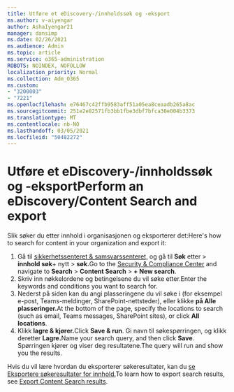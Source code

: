 ```yaml
---
title: Utføre et eDiscovery-/innholdssøk og -eksport
ms.author: v-aiyengar
author: AshaIyengar21
manager: dansimp
ms.date: 02/26/2021
ms.audience: Admin
ms.topic: article
ms.service: o365-administration
ROBOTS: NOINDEX, NOFOLLOW
localization_priority: Normal
ms.collection: Adm_O365
ms.custom:
- "3200003"
- "7221"
ms.openlocfilehash: e76467c42ffb9583aff51a05ea8ceaadb265a8ac
ms.sourcegitcommit: 251e2e82571fb3bb1fbe3dbf7bfca30e004b3373
ms.translationtype: MT
ms.contentlocale: nb-NO
ms.lasthandoff: 03/05/2021
ms.locfileid: "50482272"
---
```

# <a name="perform-an-ediscoverycontent-search-and-export"></a><span data-ttu-id="927c4-102">Utføre et eDiscovery-/innholdssøk og -eksport</span><span class="sxs-lookup"><span data-stu-id="927c4-102">Perform an eDiscovery/Content Search and export</span></span>

<span data-ttu-id="927c4-103">Slik søker du etter innhold i organisasjonen og eksporterer det:</span><span class="sxs-lookup"><span data-stu-id="927c4-103">Here's how to search for content in your organization and export it:</span></span>

1. <span data-ttu-id="927c4-104">Gå til [sikkerhetssenteret & samsvarssenteret,](https://go.microsoft.com/fwlink/?linkid=2086958) og gå til **Søk** etter  >  **innhold søk**+ nytt  >  **søk.**</span><span class="sxs-lookup"><span data-stu-id="927c4-104">Go to the [Security & Compliance Center](https://go.microsoft.com/fwlink/?linkid=2086958) and navigate to **Search** > **Content Search** > **+ New search**.</span></span>
1. <span data-ttu-id="927c4-105">Skriv inn nøkkelordene og betingelsene du vil søke etter.</span><span class="sxs-lookup"><span data-stu-id="927c4-105">Enter the keywords and conditions you want to search for.</span></span>
1. <span data-ttu-id="927c4-106">Nederst på siden kan du angi plasseringene du vil søke i (for eksempel e-post, Teams-meldinger, SharePoint-nettsteder), eller klikke **på Alle plasseringer.**</span><span class="sxs-lookup"><span data-stu-id="927c4-106">At the bottom of the page, specify the locations to search (such as email, Teams messages, SharePoint sites), or click **All locations**.</span></span>
1. <span data-ttu-id="927c4-107">Klikk **lagre & kjører.**</span><span class="sxs-lookup"><span data-stu-id="927c4-107">Click **Save & run**.</span></span> <span data-ttu-id="927c4-108">Gi navn til søkespørringen, og klikk deretter **Lagre.**</span><span class="sxs-lookup"><span data-stu-id="927c4-108">Name your search query, and then click **Save**.</span></span> <span data-ttu-id="927c4-109">Spørringen kjører og viser deg resultatene.</span><span class="sxs-lookup"><span data-stu-id="927c4-109">The query will run and show you the results.</span></span>

<span data-ttu-id="927c4-110">Hvis du vil lære hvordan du eksporterer søkeresultater, kan du [se Eksportere søkeresultater for innhold.](https://go.microsoft.com/fwlink/?linkid=2102118)</span><span class="sxs-lookup"><span data-stu-id="927c4-110">To learn how to export search results, see [Export Content Search results](https://go.microsoft.com/fwlink/?linkid=2102118).</span></span>

